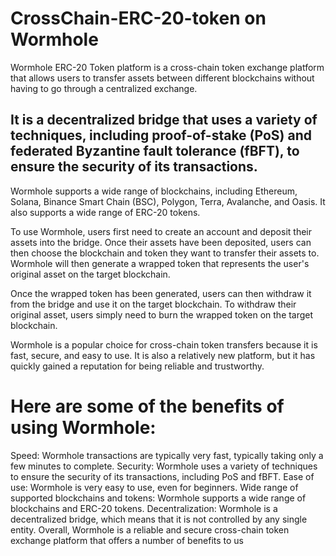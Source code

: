 # CrossChain-ERC-20-token on Wormhole

Wormhole ERC-20 Token platform is a cross-chain token exchange platform that allows users to transfer assets between different blockchains without having to go through a centralized exchange. 

##  It is a decentralized bridge that uses a variety of techniques, including proof-of-stake (PoS) and federated Byzantine fault tolerance (fBFT), to ensure the security of its transactions.

Wormhole supports a wide range of blockchains, including Ethereum, Solana, Binance Smart Chain (BSC), Polygon, Terra, Avalanche, and Oasis. It also supports a wide range of ERC-20 tokens.

To use Wormhole, users first need to create an account and deposit their assets into the bridge. Once their assets have been deposited, users can then choose the blockchain and token they want to transfer their assets to. Wormhole will then generate a wrapped token that represents the user's original asset on the target blockchain.

Once the wrapped token has been generated, users can then withdraw it from the bridge and use it on the target blockchain. To withdraw their original asset, users simply need to burn the wrapped token on the target blockchain.

Wormhole is a popular choice for cross-chain token transfers because it is fast, secure, and easy to use. It is also a relatively new platform, but it has quickly gained a reputation for being reliable and trustworthy.


# Here are some of the benefits of using Wormhole:

Speed: Wormhole transactions are typically very fast, typically taking only a few minutes to complete.
Security: Wormhole uses a variety of techniques to ensure the security of its transactions, including PoS and fBFT.
Ease of use: Wormhole is very easy to use, even for beginners.
Wide range of supported blockchains and tokens: Wormhole supports a wide range of blockchains and ERC-20 tokens.
Decentralization: Wormhole is a decentralized bridge, which means that it is not controlled by any single entity.
Overall, Wormhole is a reliable and secure cross-chain token exchange platform that offers a number of benefits to us

